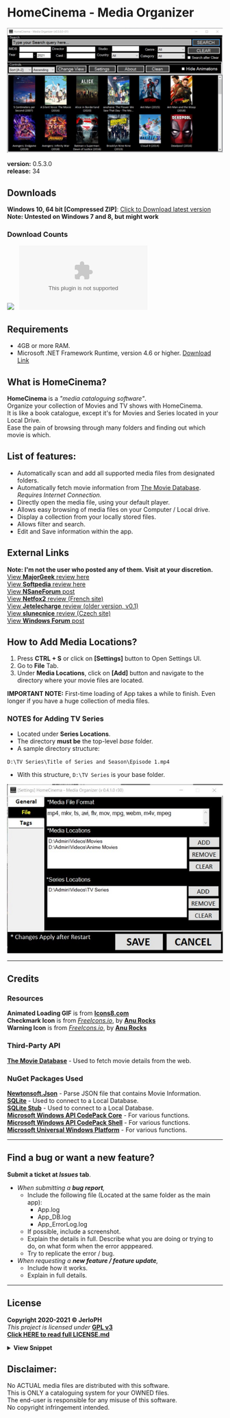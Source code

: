 # HomeCinema - Media Organizer

<img src="/data/v0.5.jpg"></img>

**version:**	0.5.3.0 <br>
**release:**	34

## Downloads

**Windows 10, 64 bit [Compressed ZIP]**: [Click to Download latest version](https://github.com/JerloPH/HomeCinema/releases/download/v0.5.3.0/HomeCinema-Windows.zip "Download, Extract and Open 'HomeCinema' Executable file") <br>
**Note: Untested on Windows 7 and 8, but might work**

### Download Counts
[![](https://img.shields.io/github/downloads/JerloPH/HomeCinema/total.svg)]() &nbsp;
[![](https://img.shields.io/github/downloads/JerloPH/HomeCinema/latest/HomeCinema-Windows.zip)]()

## Requirements
- 4GB or more RAM. <br>
- Microsoft .NET Framework Runtime, version 4.6 or higher. [Download Link](https://dotnet.microsoft.com/download/dotnet-framework/net46) <br>

## What is HomeCinema?
**HomeCinema** is a *"media cataloguing software"*. <br>
Organize your collection of Movies and TV shows with HomeCinema. <br>
It is like a book catalogue, except it's for Movies and Series located in your Local Drive. <br>
Ease the pain of browsing through many folders and finding out which movie is which.
	
## List of features:
- Automatically scan and add all supported media files from designated folders.
- Automatically fetch movie information from [The Movie Database](https://www.themoviedb.org/). *Requires Internet Connection.*
- Directly open the media file, using your default player.
- Allows easy browsing of media files on your Computer / Local drive.
- Display a collection from your locally stored files.
- Allows filter and search.
- Edit and Save information within the app.

## External Links
**Note: I'm not the user who posted any of them. Visit at your discretion.** <br>
[View **MajorGeek** review here](https://www.majorgeeks.com/files/details/homecinema.html) <br>
[View **Softpedia** review here](https://www.softpedia.com/get/Multimedia/Video/Other-VIDEO-Tools/HomeCinema.shtml) <br>
[View **NSaneForum** post](https://nsaneforums.com/topic/404515-homecinema-0510/) <br>
[View **Netfox2** review (French site)](https://www.netfox2.net/modules/wfdownloads/singlefile.php?cid=123&lid=2181) <br>
[View **Jetelecharge** review (older version, v0.1)](https://www.jetelecharge.com/Bureautique/10226.php) <br>
[View **slunecnice** review (Czech site)](https://www.slunecnice.cz/sw/homecinema/) <br>
[View **Windows Forum** post](https://windowsforum.kr/data/15652587)

## How to Add Media Locations?
1. Press **CTRL + S** or click on **[Settings]** button to Open Settings UI.
2. Go to **File** Tab.
3. Under **Media Locations**, click on **[Add]** button and navigate to the directory where your movie files are located. <br>

**IMPORTANT NOTE:** First-time loading of App takes a while to finish. Even longer if you have a huge collection of media files. <br>

### NOTES for Adding TV Series
  - Located under **Series Locations**.
  - The directory **must be** the top-level *base* folder.
  - A sample directory structure:
```
D:\TV Series\Title of Series and Season\Episode 1.mp4
```
  - With this structure, ``D:\TV Series`` is your base folder.
  
<img src="/data/guide_add_mediaseries_paths.jpg"></img>

****

## Credits

### Resources
**Animated Loading GIF** is from [**Icons8.com**](https://icons8.com/preloaders/) <br>
**Checkmark Icon** is from [*FreeIcons.io*](https://freeicons.io/regular-life-icons/sign-check-icon-17888), by [**Anu Rocks**](https://freeicons.io/profile/730) <br>
**Warning Icon** is from [*FreeIcons.io*](https://freeicons.io/regular-life-icons/sign-warning-icon-17898), by [**Anu Rocks**](https://freeicons.io/profile/730) <br>

### Third-Party API
[**The Movie Database**](https://www.themoviedb.org/) - Used to fetch movie details from the web. <br>

### NuGet Packages Used
[**Newtonsoft.Json**](https://www.newtonsoft.com/json) - Parse JSON file that contains Movie Information. <br>
[**SQLite**](https://www.nuget.org/packages/System.Data.SQLite.Core/) - Used to connect to a Local Database.<br>
[**SQLite Stub**](https://packages.nuget.org/packages/Stub.System.Data.SQLite.Core.NetFramework/) - Used to connect to a Local Database. <br>
[**Microsoft Windows API CodePack Core**](https://www.nuget.org/packages/Microsoft-WindowsAPICodePack-Core/) - For various functions. <br>
[**Microsoft Windows API CodePack Shell**](https://www.nuget.org/packages/Microsoft-WindowsAPICodePack-Shell/) - For various functions. <br>
[**Microsoft Universal Windows Platform**](https://www.nuget.org/packages/Microsoft.NETCore.UniversalWindowsPlatform/) - For various functions. <br>
****

## Find a bug or want a new feature?

**Submit a ticket at *Issues* tab**.
- *When submitting a **bug report**,*
  - Include the following file (Located at the same folder as the main app):
    - App.log
    - App_DB.log
    - App_ErrorLog.log
  - If possible, include a screenshot.
  - Explain the details in full. Describe what you are doing or trying to do, on what form when the error apppeared.
  - Try to replicate the error / bug.
- *When requesting a **new feature / feature update**,*
  - Include how it works.
  - Explain in full details.
****

## License

**Copyright 2020-2021 © JerloPH** <br>
*This project is licensed under* **[GPL v3](https://www.gnu.org/licenses/gpl-3.0.html)** <br>
**[Click HERE to read full LICENSE.md](/LICENSE.md)**

<details>
	<summary> <b>View Snippet</b> </summary>
	
    • HomeCinema - Organize your Movie Collection •
    • Copyright (C) 2021  JerloPH (https://github.com/JerloPH) •

    This program is free software: you can redistribute it and/or modify
    it under the terms of the GNU General Public License as published by
    the Free Software Foundation, either version 3 of the License, or
    (at your option) any later version.

    This program is distributed in the hope that it will be useful,
    but WITHOUT ANY WARRANTY; without even the implied warranty of
    MERCHANTABILITY or FITNESS FOR A PARTICULAR PURPOSE.  See the
    GNU General Public License for more details.

    You should have received a copy of the GNU General Public License
    along with this program.  If not, see <https://www.gnu.org/licenses/>.
</details>

## Disclaimer:

No ACTUAL media files are distributed with this software. <br>
This is ONLY a cataloguing system for your OWNED files. <br>
The end-user is responsible for any misuse of this software. <br>
No copyright infringement intended.
